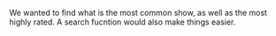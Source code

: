 We wanted to find what is the most common show, as well as the most highly rated.
A search fucntion would also make things easier.
